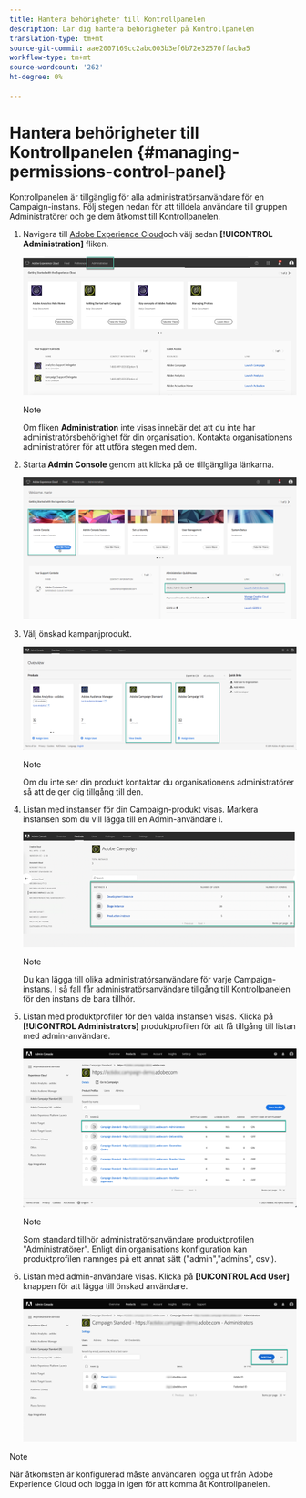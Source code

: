 ```yaml
---
title: Hantera behörigheter till Kontrollpanelen
description: Lär dig hantera behörigheter på Kontrollpanelen
translation-type: tm+mt
source-git-commit: aae2007169cc2abc003b3ef6b72e32570ffacba5
workflow-type: tm+mt
source-wordcount: '262'
ht-degree: 0%

---
```



# Hantera behörigheter till Kontrollpanelen {#managing-permissions-control-panel}

Kontrollpanelen är tillgänglig för alla administratörsanvändare för en Campaign-instans. Följ stegen nedan för att tilldela användare till gruppen Administratörer och ge dem åtkomst till Kontrollpanelen.

1. Navigera till [Adobe Experience Cloud](https://experiencecloud.adobe.com/)och välj sedan **[!UICONTROL Administration]** fliken.

   ![](assets/do-not-localize/control_panel_add_user1.png)

   >[!NOTE]
   >
   >Om fliken <b>Administration</b> inte visas innebär det att du inte har administratörsbehörighet för din organisation. Kontakta organisationens administratörer för att utföra stegen med dem.

1. Starta **Admin Console** genom att klicka på de tillgängliga länkarna.

   ![](assets/do-not-localize/control_panel_admin1.png)

1. Välj önskad kampanjprodukt.

   ![](assets/do-not-localize/control_panel_add_user3.png)

   >[!NOTE]
   >
   >Om du inte ser din produkt kontaktar du organisationens administratörer så att de ger dig tillgång till den.

1. Listan med instanser för din Campaign-produkt visas. Markera instansen som du vill lägga till en Admin-användare i.

   ![](assets/do-not-localize/control_panel_add_user4.png)

   >[!NOTE]
   >
   >Du kan lägga till olika administratörsanvändare för varje Campaign-instans. I så fall får administratörsanvändare tillgång till Kontrollpanelen för den instans de bara tillhör.

1. Listan med produktprofiler för den valda instansen visas. Klicka på **[!UICONTROL Administrators]** produktprofilen för att få tillgång till listan med admin-användare.

   ![](assets/do-not-localize/control_panel_add_user_5.png)

   >[!NOTE]
   >
   >Som standard tillhör administratörsanvändare produktprofilen &quot;Administratörer&quot;. Enligt din organisations konfiguration kan produktprofilen namnges på ett annat sätt (&quot;admin&quot;,&quot;admins&quot;, osv.).

1. Listan med admin-användare visas. Klicka på **[!UICONTROL Add User]** knappen för att lägga till önskad användare.

   ![](assets/do-not-localize/control_panel_add_user_6.png)

>[!NOTE]
>
>När åtkomsten är konfigurerad måste användaren logga ut från Adobe Experience Cloud och logga in igen för att komma åt Kontrollpanelen.
